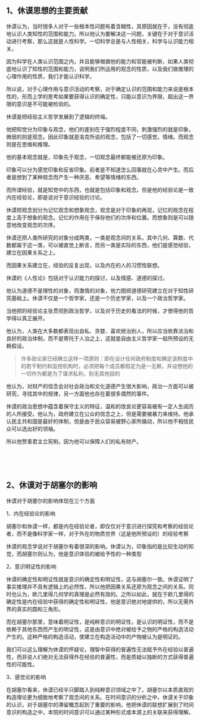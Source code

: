 <h2>1、休谟思想的主要贡献</h2><p>休谟认为，当时很多人对于一些根本性问题有着含糊性，其原因就在于，没有彻底地认识人类知性的范围和能力。所以他认为要解决这一问题，关键在于对于意识活动进行考察，那么这就是人性科学。一切科学总是与人性相关，科学与认识能力相关。</p><p>因为科学在人类认识范围之内，并且能够根据他的能力和官能被判断，如果人类彻底地认识了知性的范围和能力，说明我们所运用的观念的性质，以及我们做推理的心理作用的性质，我们才能认识科学。</p><p>所以说，对于心理作用与意识活动的考察，对于确定认识的范围和能力来说是根本性的，形而上学的思考如果要获得认识的确定性，只能以意识为界限，超出这一界限的意识是不可能被检验的。</p><p>休谟是把经验主义哲学发展到了逻辑的终端。</p><p>他把知觉分为印象与观念，他们的差别在于强烈程度不同，刺激强烈的就是印象，微弱的则是观念。因此印象就是洛克所说的观念，包括了一切感觉，情绪。而观念则是在思维和推理。</p><p>他的基本观念就是，印象先于观念，一切观念最终都能被还原为印象。</p><p>印象可以分为感觉印象和反省印象。前者是不知道怎么回事就在心灵中产生。而后者是想到了某种观念而产生一种厌恶、希望等情绪的东西。</p><p>而所谓经验，就是知觉中的东西，也就是包括印象和观念。但是他的经验论是一致内在经验论，即是说对于意识经验的讨论。</p><p>休谟把观念划分为记忆观念和想象观念，观念是对于印象的再现，记忆的观念在程度上高于想象的观念。记忆的作用在于保存他们的次序和位置。而想象则是可以随意地改变观念的次序。</p><p>休谟还把人类所研究的对象分成两类，一类是观念间的关系，其中几何、算数、代数都属于这一类，可以被直觉上断言，而另一类是实际的东西，他们是感觉经验，建立在因果关系之上。</p><p>而因果关系建立在，经验的反复出现，以及内在的人的习惯性联想。</p><p>休谟的《人性论》包括对于认识能力的探讨，以及情感、道德的探讨。</p><p>他认为道德不是理性的对象，而激情的对象，他力图把道德研究建立在对于知性研究基础上。休谟不仅是一个哲学家，还是一个历史学家，以及一个政治哲学家。</p><p>当他把的经验论主张贯彻到政治哲学，以及对于历史的看法的时候，才使得他的哲学得以真正展开。</p><p>他认为，人类在大多数都表现出自私、贪婪、喜欢统治别人，所以应当依靠法治和良好的政治体制，而不是寄托于人治之上，这就是自由主义哲学家一般所预设的无赖假设。</p><blockquote>许多政论家已经确立这样一项原则：即在设计任何政府制度和确定该制度中的若干制约和监控机构时，必须把每个成员都假定为是一无赖，并设想他的一切作为都是为了谋求私利，别无其他目的</blockquote><p>他认为，对财产的信念会对社会政治和文化道德产生很大影响，政治一方面可以被研究，寻找其中的规律，另一方面他也存在着很多偶然的事件。</p><p>休谟的政治思想中蕴含着保守主义的特征，温和的改良论更容易被有一定人生阅历的人所接受。他认为，政府建立在公众的信念之上，但是需要被暴力来维持。他承认民主共和国是最好的体制，但是由于民众容易被野心家所煽动，所以他不相信民众可以选出好的领袖。</p><p>所以他赞善君主立宪制，因为他可以保障人们的私有财产。</p><p><br></p><p><br></p><h2>2、休谟对于胡塞尔的影响</h2><p>休谟对于胡塞尔的影响体现在三个方面</p><p>1、内在经验论的影响</p><p>胡塞尔和休谟一样，都是内在经验论者，即仅仅对于意识进行探究和考察的经验论者，而不是像科学家一样，对于外在的物质世界（这是他所预设的）的经验考察</p><p>休谟的观念学说对于胡塞尔有着很深的影响。休谟认为，印象指的是比较生动的知觉，而胡塞尔则认为，他是意识体验的被给予性的一种类型</p><p>2、意识明证性的影响</p><p>休谟的确定性和明证性就是意识的确定性和明证性，这与胡塞尔一致。休谟证明了事实推理并不具有逻辑上的必然性，所以他把因果关系还原为观念之间的关系。同时也认为，欧几里得几何学的真理是必然有效的。之所以如此，就在于欧几里得的确定性是内在经验中获得的确定性和明证性，他是意识绝对地提供的，所以无需外界的真实的圆和三角形。</p><p>而在胡塞尔那里，意味着明证性，是纯粹意识的明证性，是认识的明证性，而不是依赖于其他东西而产生的明证性，这是由意识中绝对被给予之物的严格的构造活动产生的。这种严格的构造活动，使建立在构造活动中的产物被认为是明证的。</p><p>我们可以这么理解为休谟的怀疑论，理智中获得的普遍性无法赋予外在经验以普遍性，而非说人们绝对无法获得外在经验的普遍性，而是质疑以独断的方式获得普遍性的可能性。</p><p>3、感觉论的影响</p><p>在胡塞尔看来，休谟已经半只脚踏入到纯粹意识领域之中了。胡塞尔以本质直观的构造理论更为细致地考察了观念间的关系。在时间意识的分析之中，休谟关于印象的认识，对于胡塞尔的滞留概念起到了重要的影响，他把休谟的联想扩展到了时间意识的构造之中，本院的时间意识可以通过某种形式或本源上的关联来获得理解。</p><p></p><p></p>